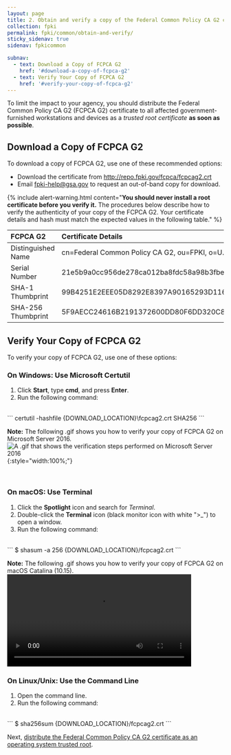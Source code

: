 ```yaml
---
layout: page 
title: 2. Obtain and verify a copy of the Federal Common Policy CA G2 certificate
collection: fpki
permalink: fpki/common/obtain-and-verify/
sticky_sidenav: true
sidenav: fpkicommon

subnav:
  - text: Download a Copy of FCPCA G2
    href: '#download-a-copy-of-fcpca-g2'
  - text: Verify Your Copy of FCPCA G2
    href: '#verify-your-copy-of-fcpca-g2'
---
```


To limit the impact to your agency, you should distribute the Federal Common Policy CA G2 (FCPCA G2) certificate to all affected government-furnished workstations and devices as a _trusted root certificate_ **as soon as possible**.

## Download a Copy of FCPCA G2

To download a copy of FCPCA G2, use one of these recommended options:
- Download the certificate from http://repo.fpki.gov/fcpca/fcpcag2.crt
- Email fpki-help@gsa.gov to request an out-of-band copy for download.

{% include alert-warning.html content="<b>You should never install a root certificate before you verify it.</b> The procedures below describe how to verify the authenticity of your copy of the FCPCA G2. Your certificate details and hash must match the expected values in the following table." %} 

| **FCPCA G2**  | **Certificate Details**                             |
| :--------  | :-------------------------------     |
| Distinguished Name | cn=Federal Common Policy CA G2, ou=FPKI, o=U.S. Government, c=US |
| Serial Number | 21e5b9a0cc956de278ca012ba8fdc58a98b3fbea |
| SHA-1 Thumbprint | 99B4251E2EEE05D8292E8397A90165293D116028 |
| SHA-256 Thumbprint | 5F9AECC24616B2191372600DD80F6DD320C8CA5A0CEB7F09C985EBF0696934FC |

## Verify Your Copy of FCPCA G2

To verify your copy of FCPCA G2, use one of these options: 

### On Windows: Use Microsoft Certutil
1. Click **Start**, type **cmd**, and press **Enter**.
2. Run the following command:
<br>
    ```
	   certutil -hashfile {DOWNLOAD_LOCATION}\fcpcag2.crt SHA256
    ```

**Note:** The following .gif shows you how to verify your copy of FCPCA G2 on Microsoft Server 2016.
<br>
![A .gif that shows the verification steps performed on Microsoft Server 2016](../../../assets/fpki/verify.gif){:style="width:100%;"}

<br>

### On macOS: Use Terminal
1. Click the **Spotlight** icon and search for _Terminal_.
2. Double-click the **Terminal** icon (black monitor icon with white ">_") to open a window.
3. Run the following command:
<br>
    ```
	$ shasum -a 256 {DOWNLOAD_LOCATION}/fcpcag2.crt
    ```
    

**Note:** The following .gif shows you how to verify your copy of FCPCA G2 on macOS Catalina (10.15).
<br>
<video width="85%" controls>
  <source src="../../../assets/fpki/download_and_verify.mp4" type="video/mp4" alt="A video that shows the verification steps performed on macOS Catalina (10.15)">
</video>
<br>

### On Linux/Unix: Use the Command Line
1. Open the command line.
2. Run the following command:
<br>
    ```
	$ sha256sum {DOWNLOAD_LOCATION}/fcpcag2.crt
    ```

<br>

Next, [distribute the Federal Common Policy CA G2 certificate as an operating system trusted root](../distribute-os/).

